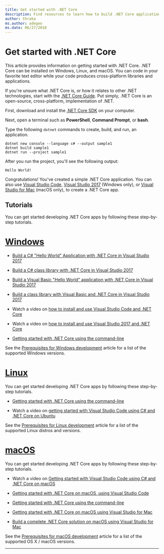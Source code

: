 ```yaml
---
title: Get started with .NET Core
description: Find resources to learn how to build .NET Core applications on Windows, Linux and macOS.
author: thraka
ms.author: adegeo
ms.date: 06/27/2018
---
```


# Get started with .NET Core

This article provides information on getting started with .NET Core. .NET Core can be installed on Windows, Linux, and macOS. You can code in your favorite text editor while your code produces cross-platform libraries and applications. 

If you're unsure what .NET Core is, or how it relates to other .NET technologies, start with the [.NET Core Guide](./). Put simply, .NET Core is an open-source, cross-platform, implementation of .NET.

First, download and install the [.NET Core SDK](https://www.microsoft.com/net/download/) on your computer.

Next, open a terminal such as **PowerShell**, **Command Prompt**, or **bash**.

Type the following `dotnet` commands to create, build, and run, an application.

```console
dotnet new console --language c# --output sample1
dotnet build sample1
dotnet run --project sample1
```

After you run the project, you'll see the following output:

```console
Hello World!
```

Congratulations! You've created a simple .NET Core application. You can also use [Visual Studio Code](tutorials/with-visual-studio-code.md), [Visual Studio 2017](tutorials/with-visual-studio.md) (Windows only), or [Visual Studio for Mac](tutorials/using-on-mac-vs.md) (macOS only), to create a .NET Core app.

## Tutorials

You can get started developing .NET Core apps by following these step-by-step tutorials.

# [Windows](#tab/windows)

* [Build a C# "Hello World" Application with .NET Core in Visual Studio 2017](./tutorials/with-visual-studio.md)

* [Build a C# class library with .NET Core in Visual Studio 2017](./tutorials/library-with-visual-studio.md)

* [Build a Visual Basic "Hello World" application with .NET Core in Visual Studio 2017](./tutorials/vb-with-visual-studio.md)

* [Build a class library with Visual Basic and .NET Core in Visual Studio 2017](./tutorials/vb-library-with-visual-studio.md)  

* Watch a video on [how to install and use Visual Studio Code and .NET Core](https://channel9.msdn.com/Blogs/dotnet/Get-started-with-VS-Code-using-CSharp-and-NET-Core/)

* Watch a video on [how to install and use Visual Studio 2017 and .NET Core](https://channel9.msdn.com/Blogs/dotnet/Get-Started-NET-Core-Visual-Studio-2017/)

* [Getting started with .NET Core using the command-line](tutorials/using-with-xplat-cli.md)

See the [Prerequisites for Windows development](windows-prerequisites.md) article for a list of the supported Windows versions.

# [Linux](#tab/linux)

You can get started developing .NET Core apps by following these step-by-step tutorials.

* [Getting started with .NET Core using the command-line](tutorials/using-with-xplat-cli.md)

* Watch a video on [getting started with Visual Studio Code using C# and .NET Core on Ubuntu](https://channel9.msdn.com/Blogs/dotnet/Get-started-with-VS-Code-Csharp-dotnet-Core-Ubuntu)

See the [Prerequisites for Linux development](linux-prerequisites.md) article for a list of the supported Linux distros and versions.

# [macOS](#tab/macos)

You can get started developing .NET Core apps by following these step-by-step tutorials.

* Watch a video on [Getting started with Visual Studio Code using C# and .NET Core on macOS](https://channel9.msdn.com/Blogs/dotnet/Get-started-VSCode-NET-Core-Mac)

* [Getting started with .NET Core on macOS, using Visual Studio Code](tutorials/using-on-macos.md)

* [Getting started with .NET Core using the command-line](tutorials/using-with-xplat-cli.md)

* [Getting started with .NET Core on macOS using Visual Studio for Mac](tutorials/using-on-mac-vs.md)

* [Build a complete .NET Core solution on macOS using Visual Studio for Mac](tutorials/using-on-mac-vs-full-solution.md)

See the [Prerequisites for macOS development](macos-prerequisites.md) article for a list of the supported OS X / macOS versions.

***